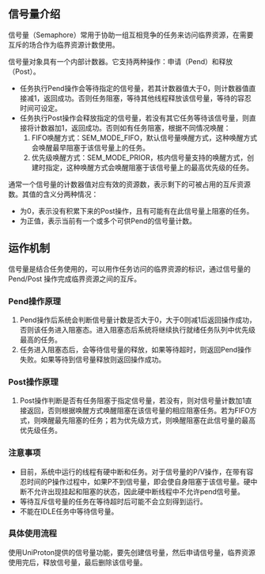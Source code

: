 ## 信号量介绍
信号量（Semaphore）常用于协助一组互相竞争的任务来访问临界资源，在需要互斥的场合作为临界资源计数使用。

信号量对象具有一个内部计数器。它支持两种操作：申请（Pend）和释放（Post）。

- 任务执行Pend操作会等待指定的信号量，若其计数器值大于0，则计数器值直接减1，返回成功。否则任务阻塞，等待其他线程释放该信号量，等待的容忍时间可设定。
- 任务执行Post操作会释放指定的信号量，若没有其它任务等待该信号量，则直接将计数器加1，返回成功。否则如有任务阻塞，根据不同情况唤醒：
    1. FIFO唤醒方式：SEM_MODE_FIFO，默认信号量唤醒方式，这种唤醒方式会唤醒最早阻塞于该信号量上的任务。
    2. 优先级唤醒方式：SEM_MODE_PRIOR，核内信号量支持的唤醒方式，创建时指定，这种唤醒方式会唤醒阻塞于该信号量上的最高优先级的任务。

通常一个信号量的计数器值对应有效的资源数，表示剩下的可被占用的互斥资源数。其值的含义分两种情况：

- 为0，表示没有积累下来的Post操作，且有可能有在此信号量上阻塞的任务。
- 为正值，表示当前有一个或多个可供Pend的信号量计数。

## 运作机制
信号量是结合任务使用的，可以用作任务访问的临界资源的标识，通过信号量的Pend/Post 操作完成临界资源之间的互斥。

### Pend操作原理 
1. Pend操作后系统会判断信号量计数是否大于0，大于0则减1后返回操作成功，否则该任务进入阻塞态。进入阻塞态后系统将继续执行就绪任务队列中优先级最高的任务。
2. 任务进入阻塞态后，会等待信号量的释放，如果等待超时，则返回Pend操作失败。如果等待到信号量释放则返回操作成功。

### Post操作原理
1. Post操作判断是否有任务阻塞于指定信号量，若没有，则对信号量计数加1直接返回，否则根据唤醒方式唤醒阻塞在该信号量的相应阻塞任务。若为FIFO方式，则唤醒最先阻塞的任务；若为优先级方式，则唤醒阻塞在此信号量的最高优先级任务。

### 注意事项
- 目前，系统中运行的线程有硬中断和任务。对于信号量的P/V操作，在带有容忍时间的P操作过程中，如果P不到信号量，即会使自身阻塞于该信号量。硬中断不允许出现挂起和阻塞的状态，因此硬中断线程中不允许pend信号量。
- 等待互斥信号量的任务在等待超时后可能不会立刻得到运行。
- 不能在IDLE任务中等待信号量。

### 具体使用流程
使用UniProton提供的信号量功能，要先创建信号量，然后申请信号量，临界资源使用完后，释放信号量，最后删除该信号量。
